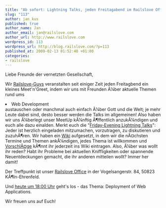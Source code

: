 ```yaml
--- 
title: "Ab sofort: Lightning Talks, jeden Freitagabend im Railslove Office"
slug: "113"
author: jan_kus
published: true
author_name: Jan
author_email: jan@railslove.com
author_url: http://www.railslove.com
wordpress_id: 113
wordpress_url: http://blog.railslove.com/?p=113
published_at: 2009-02-13 01:52:40 +01:00
categories: 
- railslove
---
```

Liebe Freunde der vernetzten Gesellschaft,

Wir <a href="http://railslove.com/about/">Railslove-Guys</a> veranstalten seit einiger Zeit jeden Freitagbend ein kleines Meet'n'Greet, indem wir uns mit Freunden &Atilde;&frac14;ber aktuelle Themen rund ums <li>Web Development</li> austauschen oder manchmal auch einfach &Atilde;&frac14;ber Gott und die Welt; je mehr Leute dabei sind, desto besser werden die Talks im allgemeinen! Also haben wir uns &Atilde;&frac14;berlegt unser MeetUp k&Atilde;&frac14;nftig &Atilde;&para;ffentlich anzuk&Atilde;&frac14;ndigen und euch alle dazu einalden. Merkt euch die "<a href="http://wiki.railslabs.com/index.php?title=LightningTalks">Friday-Evening Lightning Talks</a>": Jeder ist herzlich eingeladen mitzumachen, vorzutragen, zu diskutieren und zuzuh&Atilde;&para;ren. Wir haben ein <a href="http://wiki.railslabs.com/index.php?title=Main_Page">Wiki</a> aufgesetzt, in dem wir die n&Atilde;&curren;chsten Termine und Themen ank&Atilde;&frac14;ndigen, jedes Thema ist willkommen und <a href="http://wiki.railslabs.com/index.php?title=LightningTalks#Themenvorschl.C3.A4ge">Vorschl&Atilde;&curren;ge</a> k&Atilde;&para;nnt ihr jederzeit ins Wiki eintragen. Also, &Atilde;&frac14;ber was wollt ihr reden? Habt ihr Probleme bei aktuellen Kniffligkeiten oder spannende Neuentdeckungen gemacht, die ihr anderen mitteilen wollt? Immer her damit!

Der Treffpunkt ist unser <a href="http://maps.google.de/maps?f=q&source=s_q&hl=de&geocode=&q=railslove+cologne&sll=51.151786,10.415039&sspn=13.744729,29.838867&ie=UTF8&ll=50.955507,6.921215&spn=0.063907,0.173378&z=13&iwloc=A">Railslove Office</a> in der Vogelsangerstr. 84, 50823 K&Atilde;&para;ln-Ehrenfeld.

Und <a href="http://wiki.railslabs.com/index.php?title=Talk_20090213">heute  um 18:00 Uhr</a> geht's los - das Thema: Deployment of Web Applications.

Wir freuen uns auf Euch!
